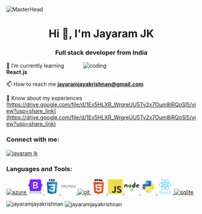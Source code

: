 ![MasterHead](https://res.cloudinary.com/practicaldev/image/fetch/s--1YFE_lec--/c_imagga_scale,f_auto,fl_progressive,h_420,q_auto,w_1000/https://dev-to-uploads.s3.amazonaws.com/i/z6pkbof42d5ljfxtox3p.png)
<h1 align="center">Hi 👋, I'm Jayaram JK</h1>
<h3 align="center">Full stack developer from India</h3>
<img align="right" alt="coding" width="300" src="https://media2.giphy.com/media/v1.Y2lkPTc5MGI3NjExNmQ0NWVjZTdmNDRmZTg4MmU1MzQ1YTI5MWNmMjNkZjcxMTY5NTI0NCZjdD1n/qgQUggAC3Pfv687qPC/giphy.gif"/>

🌱 I’m currently learning **React.js**

📫 How to reach me **jayaramjayakrishnan@gmail.com**

📄 Know about my experiences [https://drive.google.com/file/d/1Ex5HLXR_WrgreUU5Tv2x7Oum8iRQoSl5/view?usp=share_link](https://drive.google.com/file/d/1Ex5HLXR_WrgreUU5Tv2x7Oum8iRQoSl5/view?usp=share_link)

<h3 align="left">Connect with me:</h3>
<p align="left">
<a href="https://linkedin.com/in/jayaram jk" target="blank"><img align="center" src="https://raw.githubusercontent.com/rahuldkjain/github-profile-readme-generator/master/src/images/icons/Social/linked-in-alt.svg" alt="jayaram jk" height="30" width="40" /></a>
</p>

<h3 align="left">Languages and Tools:</h3>
<p align="left"> <a href="https://azure.microsoft.com/en-in/" target="_blank" rel="noreferrer"> <img src="https://www.vectorlogo.zone/logos/microsoft_azure/microsoft_azure-icon.svg" alt="azure" width="40" height="40"/> </a> <a href="https://getbootstrap.com" target="_blank" rel="noreferrer"> <img src="https://raw.githubusercontent.com/devicons/devicon/master/icons/bootstrap/bootstrap-plain-wordmark.svg" alt="bootstrap" width="40" height="40"/> </a> <a href="https://www.w3schools.com/css/" target="_blank" rel="noreferrer"> <img src="https://raw.githubusercontent.com/devicons/devicon/master/icons/css3/css3-original-wordmark.svg" alt="css3" width="40" height="40"/> </a> <a href="https://expressjs.com" target="_blank" rel="noreferrer"> <img src="https://raw.githubusercontent.com/devicons/devicon/master/icons/express/express-original-wordmark.svg" alt="express" width="40" height="40"/> </a> <a href="https://git-scm.com/" target="_blank" rel="noreferrer"> <img src="https://www.vectorlogo.zone/logos/git-scm/git-scm-icon.svg" alt="git" width="40" height="40"/> </a> <a href="https://www.w3.org/html/" target="_blank" rel="noreferrer"> <img src="https://raw.githubusercontent.com/devicons/devicon/master/icons/html5/html5-original-wordmark.svg" alt="html5" width="40" height="40"/> </a> <a href="https://developer.mozilla.org/en-US/docs/Web/JavaScript" target="_blank" rel="noreferrer"> <img src="https://raw.githubusercontent.com/devicons/devicon/master/icons/javascript/javascript-original.svg" alt="javascript" width="40" height="40"/> </a> <a href="https://nodejs.org" target="_blank" rel="noreferrer"> <img src="https://raw.githubusercontent.com/devicons/devicon/master/icons/nodejs/nodejs-original-wordmark.svg" alt="nodejs" width="40" height="40"/> </a> <a href="https://www.python.org" target="_blank" rel="noreferrer"> <img src="https://raw.githubusercontent.com/devicons/devicon/master/icons/python/python-original.svg" alt="python" width="40" height="40"/> </a> <a href="https://reactjs.org/" target="_blank" rel="noreferrer"> <img src="https://raw.githubusercontent.com/devicons/devicon/master/icons/react/react-original-wordmark.svg" alt="react" width="40" height="40"/> </a> <a href="https://www.sqlite.org/" target="_blank" rel="noreferrer"> <img src="https://www.vectorlogo.zone/logos/sqlite/sqlite-icon.svg" alt="sqlite" width="40" height="40"/> </a> </p>

<p><img align="left" src="https://github-readme-stats.vercel.app/api/top-langs?username=jayaramjayakrishnan&show_icons=true&locale=en&layout=compact" alt="jayaramjayakrishnan" /></p>

<p>&nbsp;<img align="center" src="https://github-readme-stats.vercel.app/api?username=jayaramjayakrishnan&show_icons=true&locale=en" alt="jayaramjayakrishnan" /></p>
